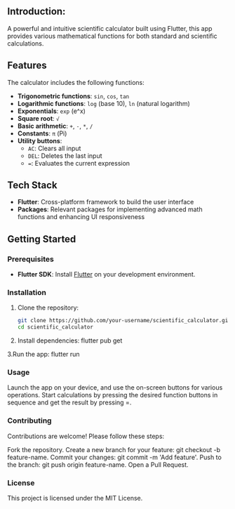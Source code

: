 ## Introduction:

A powerful and intuitive scientific calculator built using Flutter, this app provides various mathematical functions for both standard and scientific calculations.

## Features

The calculator includes the following functions:
- **Trigonometric functions**: `sin`, `cos`, `tan`
- **Logarithmic functions**: `log` (base 10), `ln` (natural logarithm)
- **Exponentials**: `exp` (e^x)
- **Square root**: `√`
- **Basic arithmetic**: `+`, `-`, `*`, `/`
- **Constants**: `π` (Pi)
- **Utility buttons**:
  - `AC`: Clears all input
  - `DEL`: Deletes the last input
  - `=`: Evaluates the current expression

## Tech Stack

- **Flutter**: Cross-platform framework to build the user interface
- **Packages**: Relevant packages for implementing advanced math functions and enhancing UI responsiveness

## Getting Started

### Prerequisites

- **Flutter SDK**: Install [Flutter](https://flutter.dev) on your development environment.

### Installation

1. Clone the repository:
   ```bash
   git clone https://github.com/your-username/scientific_calculator.git
   cd scientific_calculator
   
2. Install dependencies:
flutter pub get

3.Run the app:
flutter run

### Usage
Launch the app on your device, and use the on-screen buttons for various operations. Start calculations by pressing the desired function buttons in sequence and get the result by pressing =.

### Contributing
Contributions are welcome! Please follow these steps:

Fork the repository.
Create a new branch for your feature: git checkout -b feature-name.
Commit your changes: git commit -m 'Add feature'.
Push to the branch: git push origin feature-name.
Open a Pull Request.

### License
This project is licensed under the MIT License.
